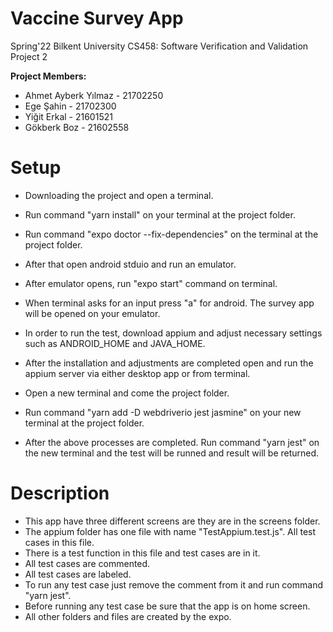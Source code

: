 # Vaccine Survey App
Spring'22 Bilkent University CS458: Software Verification and Validation Project 2

**Project Members:**
  - Ahmet Ayberk Yılmaz - 21702250
  - Ege Şahin - 21702300
  - Yiğit Erkal - 21601521
  - Gökberk Boz - 21602558


# Setup
- Downloading the project and open a terminal. 
- Run command "yarn install" on your terminal at the project folder.
- Run command "expo doctor --fix-dependencies" on the terminal at the project folder.

- After that open android stduio and run an emulator.
- After emulator opens, run "expo start" command on terminal.
- When terminal asks for an input press "a" for android. The survey app will be opened on your emulator.

- In order to run the test, download appium and adjust necessary settings such as ANDROID_HOME and JAVA_HOME.
- After the installation and adjustments are completed open and run the appium server via either desktop app or from terminal.
- Open a new terminal and come the project folder.
- Run command "yarn add -D webdriverio jest jasmine" on your new terminal at the project folder.
- After the above processes are completed. Run command "yarn jest" on the new terminal and the test will be runned and result will be returned.

# Description
- This app have three different screens are they are in the screens folder.
- The appium folder has one file with name "TestAppium.test.js". All test cases in this file.
- There is a test function in this file and test cases are in it.
- All test cases are commented.
- All test cases are labeled.
- To run any test case just remove the comment from it and run command "yarn jest".
- Before running any test case be sure that the app is on home screen.
- All other folders and files are created by the expo.

